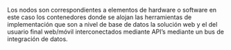 Los nodos son correspondientes a elementos de hardware o software en este caso los contenedores donde se alojan las herramientas de implementación que son a nivel de base de datos la solución web y el del usuario final web/móvil interconectados mediante API’s mediante un bus de integración de datos.
